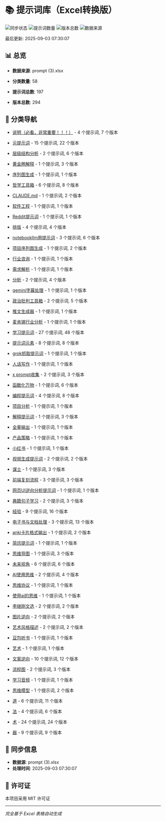 # 📚 提示词库（Excel转换版）

![同步状态](https://img.shields.io/badge/status-synced-green)
![提示词数量](https://img.shields.io/badge/prompts-197-blue)
![版本总数](https://img.shields.io/badge/versions-294-orange)
![数据来源](https://img.shields.io/badge/source-Excel-yellow)

最后更新: 2025-09-03 07:30:07


## 📊 总览

- **数据来源**: prompt (3).xlsx

- **分类数量**: 58  
- **提示词总数**: 197
- **版本总数**: 294


## 📂 分类导航

- [说明（必看，非常重要！！！）](./prompts/(1)_说明（必看，非常重要！！！）/) - 4 个提示词, 7 个版本

- [元提示词](./prompts/(2)_元提示词/) - 15 个提示词, 22 个版本

- [层级结构分析](./prompts/(3)_层级结构分析/) - 2 个提示词, 6 个版本

- [黄金圈解释](./prompts/(4)_黄金圈解释/) - 1 个提示词, 3 个版本

- [序列图生成](./prompts/(5)_序列图生成/) - 1 个提示词, 1 个版本

- [哲学工具箱](./prompts/(6)_哲学工具箱/) - 6 个提示词, 8 个版本

- [CLAUDE.md](./prompts/(7)_CLAUDE.md/) - 1 个提示词, 2 个版本

- [软件工程](./prompts/(8)_软件工程/) - 1 个提示词, 1 个版本

- [Reddit提示词](./prompts/(9)_Reddit提示词/) - 1 个提示词, 1 个版本

- [排版](./prompts/(10)_排版/) - 4 个提示词, 4 个版本

- [notebookllm用提示词](./prompts/(11)_notebookllm用提示词/) - 3 个提示词, 6 个版本

- [项目序列图生成](./prompts/(12)_项目序列图生成/) - 1 个提示词, 2 个版本

- [行业咨询](./prompts/(13)_行业咨询/) - 1 个提示词, 1 个版本

- [需求解析](./prompts/(14)_需求解析/) - 1 个提示词, 1 个版本

- [分析](./prompts/(15)_分析/) - 2 个提示词, 4 个版本

- [gemini字幕处理](./prompts/(16)_gemini字幕处理/) - 1 个提示词, 1 个版本

- [政治批判工具箱](./prompts/(17)_政治批判工具箱/) - 2 个提示词, 5 个版本

- [推文生成器](./prompts/(18)_推文生成器/) - 1 个提示词, 1 个版本

- [麦肯锡行业分析](./prompts/(19)_麦肯锡行业分析/) - 1 个提示词, 1 个版本

- [学习提示词](./prompts/(20)_学习提示词/) - 27 个提示词, 48 个版本

- [提示词元素](./prompts/(21)_提示词元素/) - 8 个提示词, 8 个版本

- [grok抓取提示词](./prompts/(22)_grok抓取提示词/) - 1 个提示词, 1 个版本

- [人话写作](./prompts/(23)_人话写作/) - 1 个提示词, 1 个版本

- [x prompt收集](./prompts/(24)_x_prompt收集/) - 2 个提示词, 3 个版本

- [函数化万物](./prompts/(25)_函数化万物/) - 1 个提示词, 6 个版本

- [编程提示词](./prompts/(26)_编程提示词/) - 4 个提示词, 8 个版本

- [项目分析](./prompts/(27)_项目分析/) - 1 个提示词, 1 个版本

- [解释提示词](./prompts/(28)_解释提示词/) - 1 个提示词, 3 个版本

- [全量输出](./prompts/(29)_全量输出/) - 1 个提示词, 1 个版本

- [产品策略](./prompts/(30)_产品策略/) - 1 个提示词, 1 个版本

- [小红书](./prompts/(31)_小红书/) - 1 个提示词, 1 个版本

- [视频生成提示词](./prompts/(32)_视频生成提示词/) - 2 个提示词, 2 个版本

- [谋士](./prompts/(33)_谋士/) - 1 个提示词, 3 个版本

- [前端复刻流程](./prompts/(34)_前端复刻流程/) - 3 个提示词, 3 个版本

- [网页UI逆向分析提示词](./prompts/(35)_网页UI逆向分析提示词/) - 1 个提示词, 1 个版本

- [典籍句子学习](./prompts/(36)_典籍句子学习/) - 2 个提示词, 3 个版本

- [经验](./prompts/(37)_经验/) - 9 个提示词, 16 个版本

- [电子书与文档处理](./prompts/(38)_电子书与文档处理/) - 3 个提示词, 13 个版本

- [anki卡片格式输出](./prompts/(39)_anki卡片格式输出/) - 1 个提示词, 2 个版本

- [简讯提示词](./prompts/(40)_简讯提示词/) - 1 个提示词, 1 个版本

- [思维导图](./prompts/(41)_思维导图/) - 1 个提示词, 3 个版本

- [未来视角](./prompts/(42)_未来视角/) - 6 个提示词, 6 个版本

- [AI使用思维](./prompts/(43)_AI使用思维/) - 2 个提示词, 4 个版本

- [思维协议](./prompts/(44)_思维协议/) - 1 个提示词, 1 个版本

- [使用ai的思维](./prompts/(45)_使用ai的思维/) - 1 个提示词, 1 个版本

- [李继刚文选](./prompts/(46)_李继刚文选/) - 2 个提示词, 2 个版本

- [图片逆向](./prompts/(47)_图片逆向/) - 2 个提示词, 2 个版本

- [艺术风格描述](./prompts/(48)_艺术风格描述/) - 2 个提示词, 2 个版本

- [豆包听书](./prompts/(49)_豆包听书/) - 1 个提示词, 1 个版本

- [艺术](./prompts/(50)_艺术/) - 1 个提示词, 1 个版本

- [文案逆向](./prompts/(51)_文案逆向/) - 10 个提示词, 12 个版本

- [流程图](./prompts/(52)_流程图/) - 2 个提示词, 3 个版本

- [学习音频](./prompts/(53)_学习音频/) - 1 个提示词, 1 个版本

- [思维模型](./prompts/(54)_思维模型/) - 1 个提示词, 2 个版本

- [道](./prompts/(55)_道/) - 6 个提示词, 11 个版本

- [法](./prompts/(56)_法/) - 4 个提示词, 6 个版本

- [术](./prompts/(57)_术/) - 24 个提示词, 24 个版本

- [器](./prompts/(58)_器/) - 9 个提示词, 9 个版本


## 🔄 同步信息

- **数据源**: prompt (3).xlsx
- **处理时间**: 2025-09-03 07:30:07


## 📝 许可证
本项目采用 MIT 许可证


---
*完全基于 Excel 表格自动生成*
